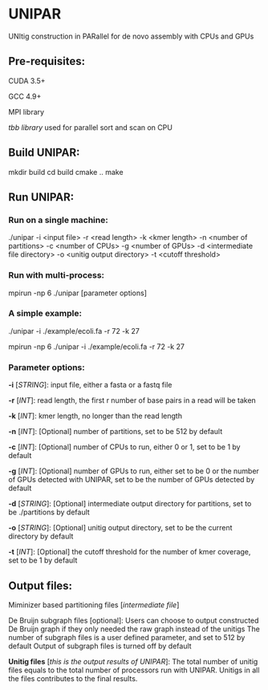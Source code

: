 # UNIPAR
UNItig construction in PARallel for de novo assembly with CPUs and GPUs

## Pre-requisites:

CUDA 3.5+

GCC 4.9+

MPI library

*tbb library* used for parallel sort and scan on CPU

## Build UNIPAR:
mkdir build
cd build
cmake ..
make

## Run UNIPAR:
### Run on a single machine:

./unipar -i &lt;input file&gt; -r &lt;read length&gt; -k &lt;kmer length&gt; -n &lt;number of partitions&gt; -c &lt;number of CPUs&gt; -g &lt;number of GPUs&gt; -d &lt;intermediate file directory&gt; -o &lt;unitig output directory&gt; -t &lt;cutoff threshold&gt;
  
### Run with multi-process:
mpirun -np 6 ./unipar [parameter options]

### A simple example:

./unipar -i ./example/ecoli.fa -r 72 -k 27

mpirun -np 6 ./unipar -i ./example/ecoli.fa -r 72 -k 27

### Parameter options:
**-i** [*STRING*]: input file, either a fasta or a fastq file

**-r** [*INT*]: read length, the first r number of base pairs in a read will be taken

**-k** [*INT*]: kmer length, no longer than the  read length

**-n** [*INT*]: [Optional] number of partitions, set to be 512 by default

**-c** [*INT*]: [Optional] number of CPUs to run, either 0 or 1, set to be 1 by default

**-g** [*INT*]: [Optional] number of GPUs to run, either set to be 0 or the number of GPUs detected with UNIPAR, set to be the number of GPUs detected by default

**-d** [*STRING*]: [Optional] intermediate output directory for partitions, set to be ./partitions by default

**-o** [*STRING*]: [Optional] unitig output directory, set to be the current directory by default

**-t** [*INT*]: [Optional] the cutoff threshold for the number of kmer coverage, set to be 1 by default


## Output files:

Miminizer based partitioning files [*intermediate file*]

De Bruijn subgraph files [optional]: 
Users can choose to output constructed De Bruijn graph if they only needed the raw graph instead of the unitigs
The number of subgraph files is a user defined parameter, and set to 512 by default
Output of subgraph files is turned off by default

**Unitig files** [*this is the output results of UNIPAR*]: 
The total number of unitig files equals to the total number of processors run with UNIPAR. Unitigs in all the files contributes to the final results.


